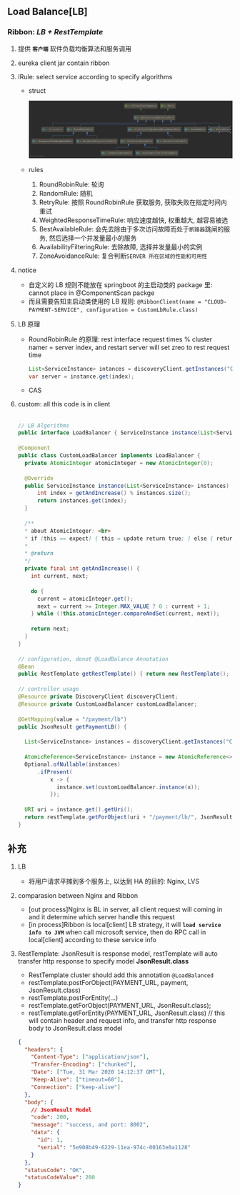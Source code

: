 ## Load Balance[LB]

### Ribbon: _LB + RestTemplate_

1. 提供 **`客户端`** 软件负载均衡算法和服务调用

2. eureka client jar contain ribbon

3. IRule: select service according to specify algorithms

   - struct

     ![avatar](/static/image/spring/cloud-lb-IRule.png)

   - rules
     1. RoundRobinRule: 轮询
     2. RandomRule: 随机
     3. RetryRule: 按照 RoundRobinRule 获取服务, 获取失败在指定时间内重试
     4. WeightedResponseTimeRule: 响应速度越快, 权重越大, 越容易被选
     5. BestAvailableRule: 会先去除由于多次访问故障而处于`断路器`跳闸的服务, 然后选择一个并发量最小的服务
     6. AvailabilityFilteringRule: 去除故障, 选择并发量最小的实例
     7. ZoneAvoidanceRule: 复合判断`SERVER 所在区域的性能和可用性`

4. notice

   - 自定义的 LB 规则不能放在 springboot 的主启动类的 package 里: cannot place in @ComponentScan packge
   - 而且需要告知主启动类使用的 LB 规则: `@RibbonClient(name = "CLOUD-PAYMENT-SERVICE", configuration = CustomLbRule.class)`

5. LB 原理

   - RoundRobinRule 的原理: rest interface request times % cluster namer = server index, and restart server will set zreo to rest request time

     ```java
     List<ServiceInstance> intances = discoveryClient.getInstances("CLOUD-PAYMENT-SERVICE");
     var server = instance.get(index);
     ```

   - CAS

6. custom: all this code is in client

   ```java

   // LB Algorithms
   public interface LoadBalancer { ServiceInstance instance(List<ServiceInstance> instances); }

   @Component
   public class CustomLoadBalancer implements LoadBalancer {
     private AtomicInteger atomicInteger = new AtomicInteger(0);

     @Override
     public ServiceInstance instance(List<ServiceInstance> instances) {
         int index = getAndIncrease() % instances.size();
         return instances.get(index);
     }

     /**
     * about AtomicInteger: <br>
     * if (this == expect) { this = update return true; } else { return false; }
     *
     * @return
     */
     private final int getAndIncrease() {
       int current, next;

       do {
         current = atomicInteger.get();
         next = current >= Integer.MAX_VALUE ? 0 : current + 1;
       } while (!this.atomicInteger.compareAndSet(current, next));

       return next;
     }
   }

   // configuration, donot @LoadBalance Annotation
   @Bean
   public RestTemplate getRestTemplate() { return new RestTemplate(); }

   // controller usage
   @Resource private DiscoveryClient discoveryClient;
   @Resource private CustomLoadBalancer customLoadBalancer;

   @GetMapping(value = "/payment/lb")
   public JsonResult getPaymentLB() {

     List<ServiceInstance> instances = discoveryClient.getInstances("CLOUD-PAYMENT-SERVICE");

     AtomicReference<ServiceInstance> instance = new AtomicReference<>();
     Optional.ofNullable(instances)
         .ifPresent(
             x -> {
               instance.set(customLoadBalancer.instance(x));
             });

     URI uri = instance.get().getUri();
     return restTemplate.getForObject(uri + "/payment/lb/", JsonResult.class);
   }
   ```

## 补充

1. LB

   - 将用户请求平摊到多个服务上, 以达到 HA 的目的: Nginx, LVS

2. comparasion between Nginx and Ribbon

   - [out process]Nginx is BL in server, all client request will coming in and it determine which server handle this request
   - [in process]Ribbon is local[client] LB strategy, it will **`load service info to JVM`** when call microsoft service, then do RPC call in local[client] according to these service info

3. RestTemplate: JsonResult is response model, restTemplate will auto transfer http response to specify model **JsonResult.class**

   - RestTemplate cluster should add this annotation `@LoadBalanced`
   - restTemplate.postForObject(PAYMENT_URL, payment, JsonResult.class)
   - restTemplate.postForEntity(...)
   - restTemplate.getForObject(PAYMENT_URL, JsonResult.class);
   - restTemplate.getForEntity(PAYMENT_URL, JsonResult.class) // this will contain header and request info, and transfer http response body to JsonResult.class model

   ```json
   {
     "headers": {
       "Content-Type": ["application/json"],
       "Transfer-Encoding": ["chunked"],
       "Date": ["Tue, 31 Mar 2020 14:12:37 GMT"],
       "Keep-Alive": ["timeout=60"],
       "Connection": ["keep-alive"]
     },
     "body": {
       // JsonResult Model
       "code": 200,
       "message": "success, and port: 8002",
       "data": {
         "id": 1,
         "serial": "5e908b49-6229-11ea-974c-00163e0a1128"
       }
     },
     "statusCode": "OK",
     "statusCodeValue": 200
   }
   ```
